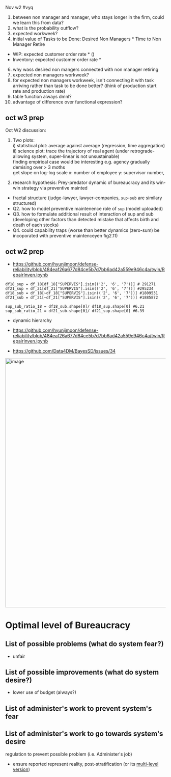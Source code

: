 Nov w2
#vyq
1. between non manager and manager, who stays longer in the firm, could we learn this from data?
2. what is the probability outflow?
3. expected workweek?
5. initial value of Tasks to be Done: Desired Non Managers * Time to Non Manager Retire
- WIP: expected customer order rate * ()
- Inventory: expected customer order rate * 
6. why wass desired non mangers connected with non manager retiring
7. expected non managers workweek?
8. for expected non managers workweek, isn't connecting it with task arriving rather than task to be done better? (think of production start rate and production rate)
9. table function always dmnl?
10. advantage of difference over functional expression?


## oct w3 prep

Oct W2 discussion:
1. Two plots:  
i) statistical plot: average against average (regression, time aggregation)  
ii) science plot: trace the trajectory of real agent (under retrograde-allowing system, super-linear is not unsustainable)  
finding empirical case would be interesting e.g. agency gradually demising over > 3 moths  
get slope on log-log scale x: number of employee y: supervisor number,  

2. research hypothesis: Prey-predator dynamic of bureaucracy and its win-win strategy via preventive mainted
- fractal structure (judge-lawyer, lawyer-companies, `sup`-`sub` are similary structured)  
- Q2. how to model preventive maintenence role of `sup`  (model uploaded)
- Q3. how to formulate additional result of interaction of sup and sub (developing other factors than detected mistake that affects birth and death of each stocks)
- Q4. could capability traps (worse than better dynamics (zero-sum) be incoporated with preventive maintenceyen fig2.11)  


## oct w2 prep
- https://github.com/hyunjimoon/defense-reliability/blob/484eaf26a677d84ce5b7d7bb6ad42a559e946c4a/twin/RepairInven.ipynb

```
df18_sup = df_18[df_18["SUPERVIS"].isin(('2', '6', '7'))] # 291271
df21_sup = df_21[df_21["SUPERVIS"].isin(('2', '6', '7'))] #295234
df18_sub = df_18[~df_18["SUPERVIS"].isin(('2', '6', '7'))] #1809531
df21_sub = df_21[~df_21["SUPERVIS"].isin(('2', '6', '7'))] #1885872

sup_sub_ratio_18 = df18_sub.shape[0]/ df18_sup.shape[0] #6.21
sup_sub_ratio_21 = df21_sub.shape[0]/ df21_sup.shape[0] #6.39
```

- dynamic hierarchy 
- https://github.com/hyunjimoon/defense-reliability/blob/484eaf26a677d84ce5b7d7bb6ad42a559e946c4a/twin/RepairInven.ipynb

- https://github.com/Data4DM/BayesSD/issues/34
<img width="783" alt="image" src="https://user-images.githubusercontent.com/30194633/195704332-6e6c9584-8b6d-4260-9305-304b307ec162.png">


# Optimal level of Bureaucracy  

## List of possible problems (what do system fear?)
- unfair


## List of possible improvements (what do system desire?)
- lower use of budget (always?)


## List of administer's work to prevent system's fear

## List of administer's work to go towards system's desire
regulation to prevent possible problem (i.e. Administer's job)
- ensure reported represent reality, post-stratification (or its [multi-level version]([url](https://en.wikipedia.org/wiki/Multilevel_regression_with_poststratification)))
